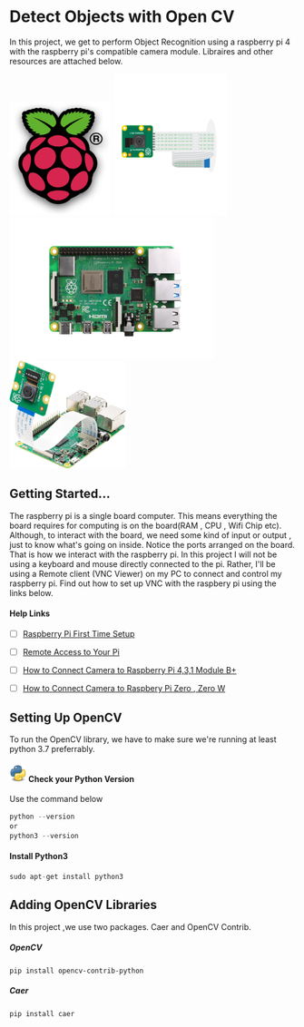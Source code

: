 # Detect Objects with Open CV
In this project, we get to perform Object Recognition using a raspberry pi 4 with the  raspberry pi's compatible camera module.
Libraires and other resources are attached below.

<img src="Images/R.png" width="180" height="200"> <img src="Images/newcam.png" width="200" height="250"><img src="Images/pi2.png" width="360" height="250"><img src="Images/pi1.png" width="205" height="190">

## Getting Started...
The raspberry pi is a single board computer. This means everything the board requires for computing is on the board(RAM , CPU , Wifi Chip etc). Although, to interact with the board, we need some kind of input or output , just to know what's going on inside. Notice the ports arranged on the board. That is how we interact with the raspberry pi. In this project I will not be using a keyboard and mouse directly connected to the pi. Rather, I'll be using a Remote client (VNC Viewer) on my PC to connect and control my raspberry pi. Find out how to set up VNC with the raspbery pi using the links below.

#### Help Links

- [ ] [Raspberry Pi First Time Setup](https://www.youtube.com/watch?v=y45hsd2AOpw)  
- [ ] [Remote Access to Your Pi](https://www.youtube.com/watch?v=IfzBPi4FHpI)
- [ ] [How to Connect Camera to Raspberry Pi 4,3,1 Module B+ ](https://www.youtube.com/watch?v=IfzBPi4FHpI)
- [ ] [How to Connect Camera to Raspbery  Pi Zero , Zero W](https://www.youtube.com/watch?v=oo0A_yRrIxQ)



## Setting Up OpenCV
To run the OpenCV library, we have to make sure we're running at least python 3.7 preferrably.

#### <img src="Images/python.png" height=30 width=30> Check your Python Version
Use the command below 

```C
python --version 
or
python3 --version
```

#### Install Python3 
```C 
sudo apt-get install python3
```


## Adding OpenCV Libraries
In this project ,we use two packages. Caer and OpenCV Contrib.

##### OpenCV
```
pip install opencv-contrib-python
```
##### Caer
```
pip install caer
```
